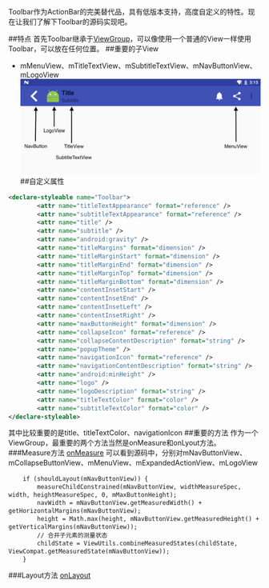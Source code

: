 Toolbar作为ActionBar的完美替代品，具有低版本支持，高度自定义的特性。现在让我们了解下Toolbar的源码实现吧。

##特点
首先Toolbar继承于[ViewGroup](http://developer.android.com/intl/es/reference/android/view/ViewGroup.html)，可以像使用一个普通的View一样使用Toolbar，可以放在任何位置。
##重要的子View
- mMenuView、mTitleTextView、mSubtitleTextView、mNavButtonView、mLogoView
![](./device.png)
##自定义属性
```xml
<declare-styleable name="Toolbar">
        <attr name="titleTextAppearance" format="reference" />
        <attr name="subtitleTextAppearance" format="reference" />
        <attr name="title" />
        <attr name="subtitle" />
        <attr name="android:gravity" />
        <attr name="titleMargins" format="dimension" />
        <attr name="titleMarginStart" format="dimension" />
        <attr name="titleMarginEnd" format="dimension" />
        <attr name="titleMarginTop" format="dimension" />
        <attr name="titleMarginBottom" format="dimension" />
        <attr name="contentInsetStart" />
        <attr name="contentInsetEnd" />
        <attr name="contentInsetLeft" />
        <attr name="contentInsetRight" />
        <attr name="maxButtonHeight" format="dimension" />
        <attr name="collapseIcon" format="reference" />
        <attr name="collapseContentDescription" format="string" />
        <attr name="popupTheme" />
        <attr name="navigationIcon" format="reference" />
        <attr name="navigationContentDescription" format="string" />
        <attr name="android:minHeight" />
        <attr name="logo" />
        <attr name="logoDescription" format="string" />
        <attr name="titleTextColor" format="color" />
        <attr name="subtitleTextColor" format="color" />
</declare-styleable>
```
其中比较重要的是title、titleTextColor、navigationIcon
##重要的方法
作为一个ViewGroup，最重要的两个方法当然是onMeasure和onLyout方法。
###Measure方法
[onMeasure](https://gist.github.com/SeniorZhai/661dfba5f933d25f5c8732ca810a5e0f#file-measure)
可以看到源码中，分别对mNavButtonView、mCollapseButtonView、mMenuView、mExpandedActionView、mLogoView
```
    if (shouldLayout(mNavButtonView)) {
        measureChildConstrained(mNavButtonView, widthMeasureSpec, width, heightMeasureSpec, 0, mMaxButtonHeight);
        navWidth = mNavButtonView.getMeasuredWidth() + getHorizontalMargins(mNavButtonView);
        height = Math.max(height, mNavButtonView.getMeasuredHeight() + getVerticalMargins(mNavButtonView));
        // 合并子元素的测量状态
        childState = ViewUtils.combineMeasuredStates(childState, ViewCompat.getMeasuredState(mNavButtonView));
    }
```
###Layout方法
[onLayout](https://gist.github.com/SeniorZhai/661dfba5f933d25f5c8732ca810a5e0f#file-layout)
```

```